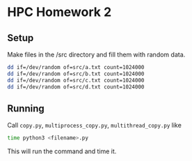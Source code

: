 # HPC Homework 2

## Setup
Make files in the /src directory and fill them with random data.
```bash
dd if=/dev/random of=src/a.txt count=1024000
dd if=/dev/random of=src/b.txt count=1024000
dd if=/dev/random of=src/c.txt count=1024000
dd if=/dev/random of=src/d.txt count=1024000
```

## Running
Call `copy.py`, `multiprocess_copy.py`, `multithread_copy.py` like
```bash
time python3 <filename>.py
```

This will run the command and time it.